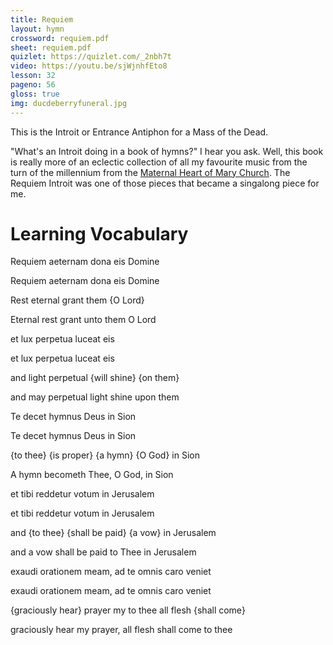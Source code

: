 ```yaml
---
title: Requiem
layout: hymn
crossword: requiem.pdf
sheet: requiem.pdf
quizlet: https://quizlet.com/_2nbh7t
video: https://youtu.be/sjWjnhfEto8
lesson: 32
pageno: 56
gloss: true
img: ducdeberryfuneral.jpg
---
```


This is the Introit or Entrance Antiphon for a Mass of the Dead.  

"What's an Introit doing in a book of hymns?" I hear you ask.  Well, this book is really more of an eclectic collection of all my favourite music from the turn of the millennium from the [Maternal Heart of Mary Church](http://maternalheart.org).  The Requiem Introit was one of those pieces that became a singalong piece for me.

Learning Vocabulary
===================


<div data-gloss>
<p>Requiem aeternam dona eis Domine</p>
<p>Requiem aeternam dona eis Domine</p>
<p>Rest eternal grant them {O Lord}</p>
<p>Eternal rest grant unto them O Lord</p>
</div>

<div data-gloss>
<p>et lux perpetua luceat eis</p>
<p>et lux perpetua luceat eis</p>
<p>and light perpetual {will shine} {on them}</p>
<p>and may perpetual light shine upon them</p>
</div>

<div data-gloss>
<p>Te decet hymnus Deus in Sion</p>
<p>Te decet hymnus Deus in Sion</p>
<p>{to thee} {is proper} {a hymn} {O God} in Sion</p>
<p>A hymn becometh Thee, O God, in Sion</p>
</div>

<div data-gloss>
<p>et tibi reddetur votum in Jerusalem</p>
<p>et tibi reddetur votum in Jerusalem</p>
<p>and {to thee} {shall be paid} {a vow} in Jerusalem</p>
<p>and a vow shall be paid to Thee in Jerusalem</p>
</div>

<div data-gloss>
<p>exaudi orationem meam, ad te omnis caro veniet</p>
<p>exaudi orationem meam, ad te omnis caro veniet</p>
<p>{graciously hear} prayer my to thee all flesh {shall come}</p>
<p>graciously hear my prayer, all flesh shall come to thee</p>
</div>



